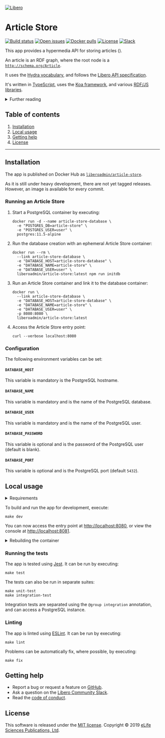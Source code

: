 [![Libero][Libero logo]][Libero]  
  
Article Store
=============

[![Build status][Build badge]][Build]
[![Open issues][Open issues badge]][Open issues]
[![Docker pulls][Docker pulls badge]][Docker image]
[![License][License badge]][License]
[![Slack][Slack badge]][Libero Community Slack]

This app provides a hypermedia API for storing articles ().

An article is an RDF graph, where the root node is a [`http://schema.org/Article`][schema:Article].

It uses the [Hydra vocabulary], and follows the [Libero API specification].

It's written in [TypeScript], uses the [Koa framework][Koa], and various
[RDF/JS libraries][RDF/JS].

<details>

<summary>Further reading</summary>

- [Libero API Specification]
- [RDF 1.1 Primer]
- [Hydra Core Vocabulary][Hydra vocabulary]
- [RDF JavaScript Libraries][RDF/JS]
  - [Data Model Specification][RDF/JS data model]
  - [Dataset Specification][RDF/JS dataset]

</details>

Table of contents
-----------------

1. [Installation](#installation)
2. [Local usage](#local-usage)
3. [Getting help](#getting-help)
4. [License](#license)

---

Installation
------------

The app is published on Docker Hub as [`liberoadmin/article-store`][Docker image].

As it is still under heavy development, there are not yet tagged releases. However, an image is available for every
commit.

### Running an Article Store

1. Start a PostgreSQL container by executing:

   ```shell
   docker run -d --name article-store-database \
     -e "POSTGRES_DB=article-store" \
     -e "POSTGRES_USER=user" \
     postgres:11.5-alpine
   ```

2. Run the database creation with an ephemeral Article Store container:

   ```shell
   docker run --rm \
     --link article-store-database \
     -e "DATABASE_HOST=article-store-database" \
     -e "DATABASE_NAME=article-store" \
     -e "DATABASE_USER=user" \
     liberoadmin/article-store:latest npm run initdb
   ```

3. Run an Article Store container and link it to the database container:

   ```shell
   docker run \
     --link article-store-database \
     -e "DATABASE_HOST=article-store-database" \
     -e "DATABASE_NAME=article-store" \
     -e "DATABASE_USER=user" \
     -p 8080:8080 \
     liberoadmin/article-store:latest
   ```

4. Access the Article Store entry point:

   ```shell
   curl --verbose localhost:8080
   ```

### Configuration

The following environment variables can be set:

#### `DATABASE_HOST`

This variable is mandatory is the PostgreSQL hostname.

#### `DATABASE_NAME`

This variable is mandatory and is the name of the PostgreSQL database.

#### `DATABASE_USER`

This variable is mandatory and is the name of the PostgreSQL user.

#### `DATABASE_PASSWORD`

This variable is optional and is the password of the PostgreSQL user (default is blank).

#### `DATABASE_PORT`

This variable is optional and is the PostgreSQL port (default `5432`).

Local usage
-----------

<details>

<summary>Requirements</summary>

- [Docker]
- [GNU Bash]
- [GNU Make]
- [Node.js]

</details>

To build and run the app for development, execute:

```shell
make dev
```

You can now access the entry point at <http://localhost:8080>, or view the console at <http://localhost:8081>.

<details>

<summary>Rebuilding the container</summary>

Code is attached to the containers as volumes so most updates are visible without a need to rebuild the container.
However, changes to NPM dependencies, for example, require a rebuild. So you may need to execute

```shell
make build
```

before running further commands.

</details>

### Running the tests

The app is tested using [Jest]. It can be run by executing: 

```shell
make test
```

The tests can also be run in separate suites:

```shell
make unit-test
make integration-test
```

Integration tests are separated using the `@group integration` annotation, and can access a PostgreSQL instance. 

### Linting

The app is linted using [ESLint]. It can be run by executing:

```shell
make lint
```

Problems can be automatically fix, where possible, by executing:

```shell
make fix
```

Getting help
------------

- Report a bug or request a feature on [GitHub][new issue].
- Ask a question on the [Libero Community Slack].
- Read the [code of conduct].

License
-------

This software is released under the [MIT license][license]. Copyright © 2019 [eLife Sciences Publications, Ltd][eLife].

[Build]: https://github.com/libero/article-store/actions?query=branch%3Amaster+workflow%3ACI
[Build badge]: https://img.shields.io/github/workflow/status/libero/article-store/CI/master?style=flat-square&logo=github
[Docker]: https://www.docker.com/
[Docker image]: https://hub.docker.com/r/liberoadmin/article-store
[Docker pulls badge]: https://img.shields.io/docker/pulls/liberoadmin/article-store?style=flat-square&logo=docker&logoColor=white&cacheSeconds=3600
[eLife]: https://elifesciences.org/
[ESLint]: https://eslint.org/
[Code of conduct]: https://libero.pub/code-of-conduct
[GNU Bash]: https://www.gnu.org/software/bash/
[GNU Make]: https://www.gnu.org/software/make/
[Hydra vocabulary]: http://www.hydra-cg.com/spec/latest/core/
[Jest]: https://jestjs.io/
[Koa]: https://koajs.com/
[Libero]: https://libero.pub/
[Libero API Specification]: https://libero.pub/api
[Libero Community Slack]: https://libero.pub/join-slack
[Libero logo]: https://cdn.elifesciences.org/libero/logo/libero-logo-96px.svg
[License]: LICENSE.md
[License badge]: https://img.shields.io/github/license/libero/article-store?style=flat-square&cacheSeconds=86400
[New issue]: https://github.com/libero/publisher/issues/new/choose
[Node.js]: https://nodejs.org/
[Open issues]: https://github.com/libero/publisher/issues?q=is%3Aissue+is%3Aopen+label%3Aarticle-store
[Open issues badge]: https://img.shields.io/github/issues/libero/publisher/article-store?label=issues&logo=github&style=flat-square
[RDF 1.1 Primer]: https://www.w3.org/TR/rdf11-primer/
[RDF/JS]: https://rdf.js.org/
[RDF/JS data model]: https://rdf.js.org/data-model-spec/
[RDF/JS dataset]: https://rdf.js.org/dataset-spec/
[Slack badge]: https://img.shields.io/badge/slack-libero--community-green?style=flat-square&logo=slack
[TypeScript]: https://www.typescriptlang.org/

[schema:Article]: https://schema.org/Article
